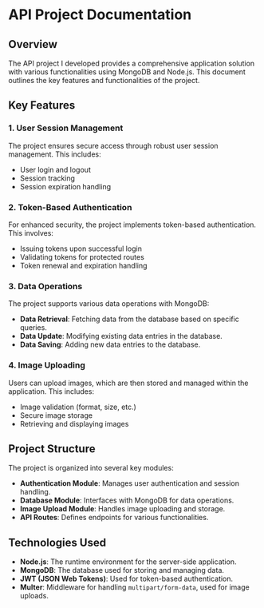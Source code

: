 # API Project Documentation

## Overview

The API project I developed provides a comprehensive application solution with various functionalities using MongoDB and Node.js. This document outlines the key features and functionalities of the project.

## Key Features

### 1. User Session Management

The project ensures secure access through robust user session management. This includes:

- User login and logout
- Session tracking
- Session expiration handling

### 2. Token-Based Authentication

For enhanced security, the project implements token-based authentication. This involves:

- Issuing tokens upon successful login
- Validating tokens for protected routes
- Token renewal and expiration handling

### 3. Data Operations

The project supports various data operations with MongoDB:

- **Data Retrieval**: Fetching data from the database based on specific queries.
- **Data Update**: Modifying existing data entries in the database.
- **Data Saving**: Adding new data entries to the database.

### 4. Image Uploading

Users can upload images, which are then stored and managed within the application. This includes:

- Image validation (format, size, etc.)
- Secure image storage
- Retrieving and displaying images

## Project Structure

The project is organized into several key modules:

- **Authentication Module**: Manages user authentication and session handling.
- **Database Module**: Interfaces with MongoDB for data operations.
- **Image Upload Module**: Handles image uploading and storage.
- **API Routes**: Defines endpoints for various functionalities.

## Technologies Used

- **Node.js**: The runtime environment for the server-side application.
- **MongoDB**: The database used for storing and managing data.
- **JWT (JSON Web Tokens)**: Used for token-based authentication.
- **Multer**: Middleware for handling `multipart/form-data`, used for image uploads.
